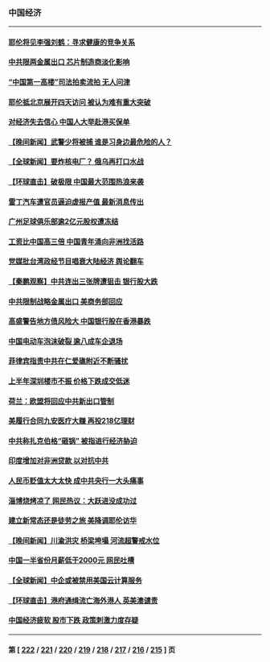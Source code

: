 ### 中国经济
---
#### [耶伦将见李强刘鹤：寻求健康的竞争关系](../../pages/ncid283/n14029757.md) 
#### [中共限两金属出口 芯片制造商淡化影响](../../pages/ncid283/n14029623.md) 
#### [“中国第一高楼”司法拍卖流拍 无人问津](../../pages/ncid283/n14029574.md) 
#### [耶伦抵北京展开四天访问 被认为难有重大突破](../../pages/ncid283/n14029596.md) 
#### [对经济失去信心 中国人大举赴港买保单](../../pages/ncid283/n14029433.md) 
#### [【晚间新闻】武警少将被捕 谁是习身边最危险的人？](../../pages/ncid283/n14029449.md) 
#### [【全球新闻】要炸核电厂？ 俄乌再打口水战](../../pages/ncid283/n14029448.md) 
#### [【环球直击】破极限 中国最大范围热浪来袭](../../pages/ncid283/n14029044.md) 
#### [雷丁汽车遭官员逼迫虚报产值 最新消息传出](../../pages/ncid283/n14029204.md) 
#### [广州足球俱乐部逾2亿元股权遭冻结](../../pages/ncid283/n14029107.md) 
#### [工资比中国高三倍 中国青年涌向非洲找活路](../../pages/ncid283/n14029087.md) 
#### [党媒批台湾政经节目唱衰大陆经济 舆论翻车](../../pages/ncid283/n14029066.md) 
#### [【秦鹏观察】中共连出三张牌遭狙击 银行股大跌](../../pages/ncid283/n14028999.md) 
#### [中共限制战略金属出口 美商务部回应](../../pages/ncid283/n14029071.md) 
#### [高盛警告地方债风险大 中国银行股在香港暴跌](../../pages/ncid283/n14029055.md) 
#### [中国电动车泡沫破裂 逾八成车企退场](../../pages/ncid283/n14029061.md) 
#### [菲律宾指责中共在仁爱礁附近不断骚扰](../../pages/ncid283/n14029026.md) 
#### [上半年深圳楼市不振 价格下跌成交低迷](../../pages/ncid283/n14028676.md) 
#### [荷兰：欧盟将回应中共新出口管制](../../pages/ncid283/n14029001.md) 
#### [美履行合同九安医疗大赚 再投218亿理财](../../pages/ncid283/n14028755.md) 
#### [中共称扎克伯格“砸锅” 被指进行经济胁迫](../../pages/ncid283/n14028986.md) 
#### [印度增加对非洲贷款 以对抗中共](../../pages/ncid283/n14028883.md) 
#### [人民币贬值太大太快 成中共央行一大头痛事](../../pages/ncid283/n14028972.md) 
#### [淄博烧烤凉了 网民热议：大跃进没成功过](../../pages/ncid283/n14028705.md) 
#### [建立新常态还是徒劳之旅 美降调耶伦访华](../../pages/ncid283/n14028848.md) 
#### [【晚间新闻】川渝洪灾 桥梁垮塌 河流超警戒水位](../../pages/ncid283/n14028679.md) 
#### [中国一半省份月薪低于2000元 网民吐槽](../../pages/ncid283/n14028776.md) 
#### [【全球新闻】中企或被禁用美国云计算服务](../../pages/ncid283/n14028677.md) 
#### [【环球直击】港府通缉流亡海外港人 英美澳谴责](../../pages/ncid283/n14028294.md) 
#### [中国经济疲软 股市下跌 政策刺激力度存疑](../../pages/ncid283/n14028324.md) 

---
#### 第 [ [222](./222.md) / [221](./221.md) / [220](./220.md) / [219](./219.md) / [218](./218.md) / [217](./217.md) / [216](./216.md) / [215](./215.md) ] 页
